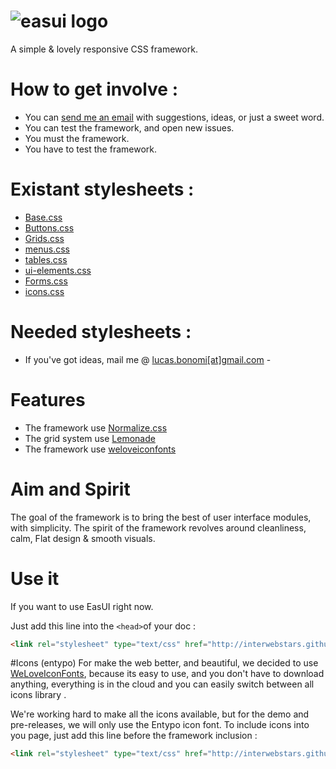 ![easui logo](http://lab.web-gate.fr/images/easuipre.png)
===== 

A simple &amp; lovely responsive CSS framework.


# How to get involve : 
*  You can [send me an email](mailto:lucas.bonomi@gmail.com) with suggestions, ideas, or just a sweet word.
*  You can test the framework, and open new issues.
*  You must the framework.
*  You have to test the framework.


# Existant stylesheets : 

* [Base.css](https://github.com/interwebstars/EASUI/blob/master/framework/base.css)
* [Buttons.css](https://github.com/interwebstars/EASUI/blob/master/framework/buttons.css)
* [Grids.css](https://github.com/interwebstars/EASUI/blob/master/framework/grids.css)
* [menus.css](https://github.com/interwebstars/EASUI/blob/master/framework/menus.css) 
* [tables.css](https://github.com/interwebstars/EASUI/blob/master/framework/tables.css) 
* [ui-elements.css](https://github.com/interwebstars/EASUI/blob/master/framework/ui-elements.css)
* [Forms.css](https://github.com/interwebstars/EASUI/blob/master/framework/forms.css)
* [icons.css](https://github.com/interwebstars/EASUI/blob/master/framework/icons.css)


# Needed stylesheets : 

 - If you've got ideas, mail me @ [lucas.bonomi[at]gmail.com](mailto:lucas.bonomi@gmail.com) -


# Features
  * The framework use [Normalize.css](http://necolas.github.io/normalize.css/)
  * The grid system use [Lemonade](https://github.com/dope/lemonade)
  * The framework use [weloveiconfonts](http://weloveiconfonts.com)

# Aim and Spirit
  The goal of the framework is to bring the best of user interface modules, with simplicity. 
  The spirit of the framework revolves around cleanliness, calm, Flat design & smooth visuals.

# Use it 
 
If you want to use EasUI right now. 
  
Just add this line into the `<head>`of your doc :
```html
<link rel="stylesheet" type="text/css" href="http://interwebstars.github.io/EASUI/versions/1/1.4/easui-1.4.early.css">
```

#Icons (entypo)
For make the web better, and beautiful, we decided to use [WeLoveIconFonts](http://weloveiconfonts.com), because its easy to use, and you don't have to download anything, everything is in the cloud and you can easily switch between all icons library . 

We're working hard to make all the icons available, but for the demo and pre-releases, we will only use the Entypo icon font.
To include icons into you page, just add this line before the framework inclusion : 
```html
<link rel="stylesheet" type="text/css" href="http://interwebstars.github.io/EASUI/versions/1/1.4/icons-easui-1.4.early.css">
``` 
